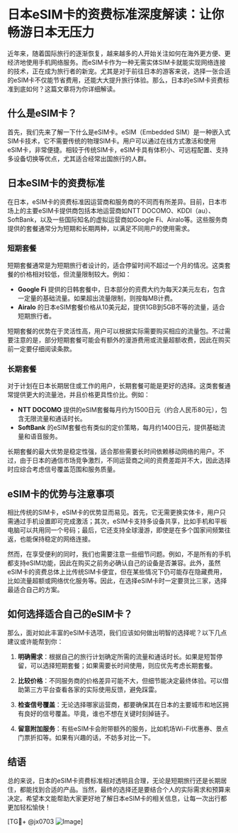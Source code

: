 # 日本eSIM卡的资费标准深度解读：让你畅游日本无压力

近年来，随着国际旅行的逐渐恢复，越来越多的人开始关注如何在海外更方便、更经济地使用手机网络服务。而eSIM卡作为一种无需实体SIM卡就能实现网络连接的技术，正在成为旅行者的新宠。尤其是对于前往日本的游客来说，选择一张合适的eSIM卡不仅能节省费用，还能大大提升旅行体验。那么，日本的eSIM卡资费标准到底如何？这篇文章将为你详细解读。

## 什么是eSIM卡？

首先，我们先来了解一下什么是eSIM卡。eSIM（Embedded SIM）是一种嵌入式SIM卡技术，它不需要传统的物理SIM卡。用户可以通过在线方式激活和使用eSIM卡，非常便捷。相较于传统SIM卡，eSIM卡具有体积小、可远程配置、支持多设备切换等优点，尤其适合经常出国旅行的人群。

## 日本eSIM卡的资费标准

在日本，eSIM卡的资费标准因运营商和服务商的不同而有所差异。目前，日本市场上的主要eSIM卡提供商包括本地运营商如NTT DOCOMO、KDDI（au）、SoftBank，以及一些国际知名的虚拟运营商如Google Fi、Airalo等。这些服务商提供的套餐通常分为短期和长期两种，以满足不同用户的使用需求。

### 短期套餐

短期套餐通常是为短期旅行者设计的，适合停留时间不超过一个月的情况。这类套餐的价格相对较低，但流量限制较大。例如：

- **Google Fi** 提供的日韩套餐中，日本部分的资费大约为每天2美元左右，包含一定量的基础流量。如果超出流量限制，则按每MB计费。
- **Airalo** 的日本eSIM套餐价格从10美元起，提供1GB到5GB不等的流量，适合短期旅行者。

短期套餐的优势在于灵活性高，用户可以根据实际需要购买相应的流量包。不过需要注意的是，部分短期套餐可能会有额外的漫游费用或流量超额收费，因此在购买前一定要仔细阅读条款。

### 长期套餐

对于计划在日本长期居住或工作的用户，长期套餐可能是更好的选择。这类套餐通常提供更大的流量池，并且价格更具性价比。例如：

- **NTT DOCOMO** 提供的eSIM套餐每月约为1500日元（约合人民币80元），包含无限流量和通话时长。
- **SoftBank** 的eSIM套餐也有类似的定价策略，每月约1400日元，提供基础流量和语音服务。

长期套餐的最大优势是稳定性强，适合那些需要长时间依赖移动网络的用户。不过，由于日本的通信市场竞争激烈，不同运营商之间的资费差距并不大，因此选择时应综合考虑信号覆盖范围和服务质量。

## eSIM卡的优势与注意事项

相比传统的SIM卡，eSIM卡的优势显而易见。首先，它无需更换实体卡，用户只需通过手机设置即可完成激活；其次，eSIM卡支持多设备共享，比如手机和平板电脑可以共用同一个号码；最后，它还支持全球漫游，即使是在多个国家间频繁往返，也能保持稳定的网络连接。

然而，在享受便利的同时，我们也需要注意一些细节问题。例如，不是所有的手机都支持eSIM功能，因此在购买之前务必确认自己的设备是否兼容。此外，虽然eSIM卡的资费总体上比传统SIM卡便宜，但在某些情况下仍可能存在隐藏费用，比如流量超额或网络优化服务等。因此，在选择eSIM卡时一定要货比三家，选择最适合自己的方案。

## 如何选择适合自己的eSIM卡？

那么，面对如此丰富的eSIM卡选项，我们应该如何做出明智的选择呢？以下几点建议或许能帮到你：

1. **明确需求**：根据自己的旅行计划确定所需的流量和通话时长。如果是短暂停留，可以选择短期套餐；如果需要长时间使用，则应优先考虑长期套餐。
   
2. **比较价格**：不同服务商的价格差异可能不大，但细节能决定最终体验。可以借助第三方平台查看各家的实际使用反馈，避免踩雷。

3. **检查信号覆盖**：无论选择哪家运营商，都要确保其在日本的主要城市和地区拥有良好的信号覆盖。毕竟，谁也不想在关键时刻掉链子。

4. **留意附加服务**：有些eSIM卡会附带额外的服务，比如机场Wi-Fi优惠券、景点门票折扣等。如果有兴趣的话，不妨多对比一下。

## 结语

总的来说，日本的eSIM卡资费标准相对透明且合理，无论是短期旅行还是长期居住，都能找到合适的产品。当然，最终的选择还是要结合个人的实际需求和预算来决定。希望本文能帮助大家更好地了解日本eSIM卡的相关信息，让每一次出行都更加轻松愉快！

[TG💪+ @jx0703 ![Image](https://github.com/user-attachments/assets/dbca1d08-cadb-493c-b0ec-ad6f7a83f270)]